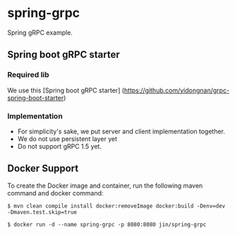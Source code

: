 # spring-grpc
Spring gRPC example.

## Spring boot gRPC starter
### Required lib
We use this [Spring boot gRPC starter] (https://github.com/yidongnan/grpc-spring-boot-starter)

### Implementation
* For simplicity's sake, we put server and client implementation together. 
* We do not use persistent layer yet
* Do not support gRPC 1.5 yet. 

## Docker Support
To create the Docker image and container, run the following maven command and docker command:

```
$ mvn clean compile install docker:removeImage docker:build -Denv=dev -Dmaven.test.skip=true 

$ docker run -d --name spring-grpc -p 8080:8080 jin/spring-grpc

```
